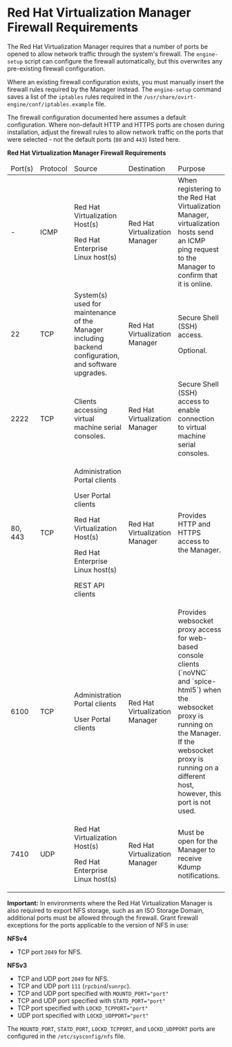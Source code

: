 # Red Hat Virtualization Manager Firewall Requirements

The Red Hat Virtualization Manager requires that a number of ports be opened to allow network traffic through the system's firewall. The `engine-setup` script can configure the firewall automatically, but this overwrites any pre-existing firewall configuration.

Where an existing firewall configuration exists, you must manually insert the firewall rules required by the Manager instead. The `engine-setup` command saves a list of the `iptables` rules required in the `/usr/share/ovirt-engine/conf/iptables.example` file.

The firewall configuration documented here assumes a default configuration. Where non-default HTTP and HTTPS ports are chosen during installation, adjust the firewall rules to allow network traffic on the ports that were selected - not the default ports (`80` and `443`) listed here.

**Red Hat Virtualization Manager Firewall Requirements**

<table>
 <thead>
  <tr>
   <td>Port(s)</td>
   <td>Protocol</td>
   <td>Source</td>
   <td>Destination</td>
   <td>Purpose</td>
  </tr>
 </thead>
 <tbody>
  <tr>
   <td>-</td>
   <td>ICMP</td>
   <td>
    <p>Red Hat Virtualization Host(s)</p>
    <p>Red Hat Enterprise Linux host(s)</p>
   </td>
   <td>Red Hat Virtualization Manager</td>
   <td>When registering to the Red Hat Virtualization Manager, virtualization hosts send an ICMP ping request to the Manager to confirm that it is online.</td>
  </tr>
  <tr>
   <td>22</td>
   <td>TCP</td>
   <td>System(s) used for maintenance of the Manager including backend configuration, and software upgrades.</td>
   <td>Red Hat Virtualization Manager</td>
   <td>
    <p>Secure Shell (SSH) access.</p>
    <p>Optional.</p>
   </td>
  </tr>
  <tr>
   <td>2222</td>
   <td>TCP</td>
   <td>Clients accessing virtual machine serial consoles.</td>
   <td>Red Hat Virtualization Manager</td>
   <td>Secure Shell (SSH) access to enable connection to virtual machine serial consoles.</td>
  </tr>
  <tr>
   <td>80, 443</td>
   <td>TCP</td>
   <td>
    <p>Administration Portal clients</p>
    <p>User Portal clients</p>
    <p>Red Hat Virtualization Host(s)</p>
    <p>Red Hat Enterprise Linux host(s)</p>
    <p>REST API clients</p>
   </td>
   <td>Red Hat Virtualization Manager</td>
   <td>Provides HTTP and HTTPS access to the Manager.</td>
  </tr>
  <tr>
   <td>6100</td>
   <td>TCP</td>
   <td>
    <p>Administration Portal clients</p>
    <p>User Portal clients</p>
   </td>
   <td>Red Hat Virtualization Manager</td>
   <td>Provides websocket proxy access for web-based console clients (`noVNC` and `spice-html5`) when the websocket proxy is running on the Manager. If the websocket proxy is running on a different host, however, this port is not used.</td>
  </tr>
  <tr>
   <td>7410</td>
   <td>UDP</td>
   <td>
    <p>Red Hat Virtualization Host(s)</p>
    <p>Red Hat Enterprise Linux host(s)</p>
   </td>
   <td>Red Hat Virtualization Manager</td>
   <td>Must be open for the Manager to receive Kdump notifications.</td>
  </tr>
 </tbody>
</table>

**Important:** In environments where the Red Hat Virtualization Manager is also required to export NFS storage, such as an ISO Storage Domain, additional ports must be allowed through the firewall. Grant firewall exceptions for the ports applicable to the version of NFS in use:

**NFSv4**

* TCP port `2049` for NFS.

**NFSv3**

* TCP and UDP port `2049` for NFS.
* TCP and UDP port `111` (`rpcbind`/`sunrpc`).
* TCP and UDP port specified with `MOUNTD_PORT="port"`
* TCP and UDP port specified with `STATD_PORT="port"`
* TCP port specified with `LOCKD_TCPPORT="port"`
* UDP port specified with `LOCKD_UDPPORT="port"`

The `MOUNTD_PORT`, `STATD_PORT`, `LOCKD_TCPPORT`, and `LOCKD_UDPPORT` ports are configured in the `/etc/sysconfig/nfs` file.
